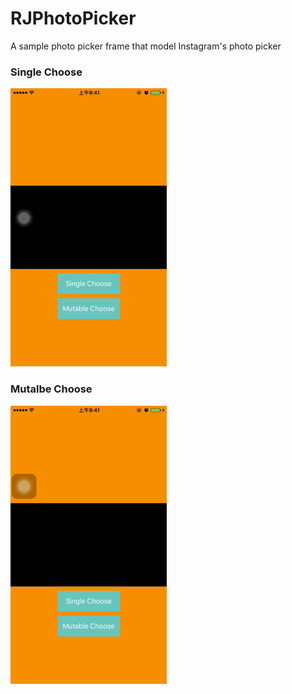 # RJPhotoPicker
A sample photo picker frame that model Instagram's photo picker 

### Single Choose
![image](https://github.com/BigBigPo/RJPhotoPicker/blob/master/singleChoose.gif)

### Mutalbe Choose
![image](https://github.com/BigBigPo/RJPhotoPicker/blob/master/mutableChoose.gif)

